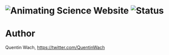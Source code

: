 # ![Animating Science Website](https://quentinwach.github.io/Animating-Science/) ![Status](https://img.shields.io/badge/status-alpha-lightgrey)

# Author
Quentin Wach, https://twitter.com/QuentinWach 
